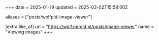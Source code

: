 +++
date = 2025-01-19
updated = 2025-03-02T15:58:00Z

aliases = ["posts/wolfpld-image-viewer"]

[extra.like_of]
url = "https://wolf.nereid.pl/posts/image-viewer"
name = "Viewing images"
+++
